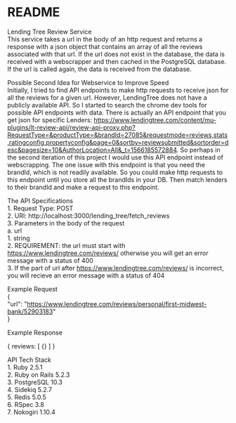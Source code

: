 # README

Lending Tree Review Service <br />
<space><space>This service takes a url in the body of an http request and returns a response with a json object that contains an array of all the reviews associated with that url. If the url does not exist in the database, the data is received with a webscrapper and then cached in the PostgreSQL database. If the url is called again, the data is received from the database.

Possible Second Idea for Webservice to Improve Speed<br />
<space><space>Initially, I tried to find API endpoints to make http requests to receive json for all the reviews for a given url. However, LendingTree does not have a publicly available API. So I started to search the chrome dev tools for possible API endpoints with data. There is actually an API endpoint that you get json for specific Lenders: https://www.lendingtree.com/content/mu-plugins/lt-review-api/review-api-proxy.php?RequestType=&productType=&brandId=27085&requestmode=reviews,stats,ratingconfig,propertyconfig&page=0&sortby=reviewsubmitted&sortorder=desc&pagesize=10&AuthorLocation=All&_t=1566185572884. So perhaps in the second iteration of this project I would use this API endpoint instead of webscrapping. The one issue with this endpoint is that you need the brandId, which is not readily available. So you could make http requests to this endpoint until you store all the brandIds in your DB. Then match lenders to their brandId and make a request to this endpoint.

The API Specifications<br />
    <space>1. Request Type: POST<br />
    <space>2. URI: http://localhost:3000/lending_tree/fetch_reviews<br />
    <space>3. Parameters in the body of the request<br />
        <space><space>a. url<br />
            <space><space><space>1. string<br />
            <space><space><space>2. REQUIREMENT: the url must start with https://www.lendingtree.com/reviews/ otherwise you will get an error message with a status of 400<br />
            <space><space><space>3. If the part of url after https://www.lendingtree.com/reviews/ is incorrect, you will recieve an error message with a status of 404<br />
    
Example Request<br />
{<br /><space>
	"url": "https://www.lendingtree.com/reviews/personal/first-midwest-bank/52903183"
<br />}

Example Response<br />

{
    reviews: [
        {}
    ]
}

API Tech Stack<br />
<space>1. Ruby 2.5.1<br />
<space>2. Ruby on Rails 5.2.3<br />
<space>3. PostgreSQL 10.3<br />
<space>4. Sidekiq 5.2.7<br />
<space>5. Redis 5.0.5<br />
<space>6. RSpec 3.8<br />
<space>7. Nokogiri 1.10.4<br />
